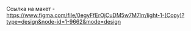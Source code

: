 Ссылка на макет - https://www.figma.com/file/0egyFfErOjCuDM5w7M7lrr/light-1-(Copy)?type=design&node-id=1-9662&mode=design

